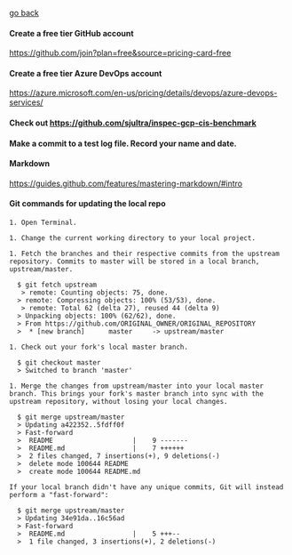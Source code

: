 [go back](../README.md)


   #### Create a free tier GitHub account 
   
   https://github.com/join?plan=free&source=pricing-card-free

   #### Create a free tier Azure DevOps account 
    
   https://azure.microsoft.com/en-us/pricing/details/devops/azure-devops-services/

   #### Check out https://github.com/sjultra/inspec-gcp-cis-benchmark

   #### Make a commit to a test log file.  Record your name and date.

#### Markdown 

  https://guides.github.com/features/mastering-markdown/#intro

#### Git commands for updating the local repo

    1. Open Terminal.
    
    1. Change the current working directory to your local project.
    
    1. Fetch the branches and their respective commits from the upstream repository. Commits to master will be stored in a local branch, upstream/master.

      $ git fetch upstream
       > remote: Counting objects: 75, done.
      > remote: Compressing objects: 100% (53/53), done.
       > remote: Total 62 (delta 27), reused 44 (delta 9)
      > Unpacking objects: 100% (62/62), done.
      > From https://github.com/ORIGINAL_OWNER/ORIGINAL_REPOSITORY
      >  * [new branch]      master     -> upstream/master

    1. Check out your fork's local master branch.

      $ git checkout master
      > Switched to branch 'master'

    1. Merge the changes from upstream/master into your local master branch. This brings your fork's master branch into sync with the upstream repository, without losing your local changes.

      $ git merge upstream/master
      > Updating a422352..5fdff0f
      > Fast-forward
      >  README                    |    9 -------
      >  README.md                 |    7 ++++++
      >  2 files changed, 7 insertions(+), 9 deletions(-)
      >  delete mode 100644 README
      >  create mode 100644 README.md

    If your local branch didn't have any unique commits, Git will instead perform a "fast-forward":

      $ git merge upstream/master
      > Updating 34e91da..16c56ad
      > Fast-forward
      >  README.md                 |    5 +++--
      >  1 file changed, 3 insertions(+), 2 deletions(-)

